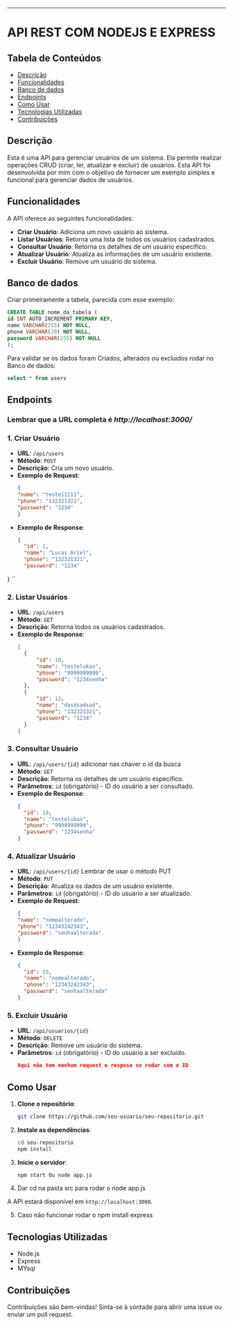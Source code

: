 ---

# API REST COM NODEJS E EXPRESS


## Tabela de Conteúdos

- [Descrição](#descrição)
- [Funcionalidades](#funcionalidades)
- [Banco de dados](#Banco-de-dados)
- [Endpoints](#endpoints)
- [Como Usar](#como-usar)
- [Tecnologias Utilizadas](#tecnologias-utilizadas)
- [Contribuições](#contribuições)


## Descrição

Esta é uma API para gerenciar usuários de um sistema. Ela permite realizar operações CRUD (criar, ler, atualizar e excluir) de usuários. Esta API foi desenvolvida por mim com o objetivo de fornecer um exemplo simples e funcional para gerenciar dados de usuários.

## Funcionalidades

A API oferece as seguintes funcionalidades:

- **Criar Usuário**: Adiciona um novo usuário ao sistema.
- **Listar Usuários**: Retorna uma lista de todos os usuários cadastrados.
- **Consultar Usuário**: Retorna os detalhes de um usuário específico.
- **Atualizar Usuário**: Atualiza as informações de um usuário existente.
- **Excluir Usuário**: Remove um usuário do sistema.

## Banco de dados 

Criar primeiramente a tabela, parecida com esse exemplo: 
  ```sql
  CREATE TABLE nome_da_tabela (
  id INT AUTO_INCREMENT PRIMARY KEY,
  name VARCHAR(255) NOT NULL,
  phone VARCHAR(20) NOT NULL,
  password VARCHAR(255) NOT NULL
);
  ```

Para validar se os dados foram Criados, alterados ou excluidos rodar no Banco de dados:
  ```sql
  select * from users 
  ```

## Endpoints

### Lembrar que a URL completa é ***http://localhost:3000/***

### 1. Criar Usuário

- **URL**: `/api/users`
- **Método**: `POST`
- **Descrição**: Cria um novo usuário.
- **Exemplo de Request**:
  ```json
  {
  "name": "teste11111",
  "phone": "132321321",
  "password": "1234"
  }
  ```
- **Exemplo de Response**:
  ```json
  {
    "id": 1,
    "name": "Lucas Ariel",
    "phone": "132321321",
    "password": "1234"
}
  ``

### 2. Listar Usuários

- **URL**: `/api/users`
- **Método**: `GET`
- **Descrição**: Retorna todos os usuários cadastrados.
- **Exemplo de Response**:
  ```json
  [
    {
        "id": 10,
        "name": "testelukas",
        "phone": "9999999999",
        "password": "1234senha"
    },
    {
        "id": 12,
        "name": "dasdsadsad",
        "phone": "132321321",
        "password": "1234"
    }
  ]
  ```

### 3. Consultar Usuário

- **URL**: `/api/users/{id}` adicionar nas chaver o id da busca
- **Método**: `GET`
- **Descrição**: Retorna os detalhes de um usuário específico.
- **Parâmetros**: `id` (obrigatório) - ID do usuário a ser consultado.
- **Exemplo de Response**:
  ```json
  {
    "id": 10,
    "name": "testelukas",
    "phone": "9999999999",
    "password": "1234senha"
  }
  ```

### 4. Atualizar Usuário

- **URL**: `/api/users/{id}` Lembrar de usar o método PUT
- **Método**: `PUT`
- **Descrição**: Atualiza os dados de um usuário existente.
- **Parâmetros**: `id` (obrigatório) - ID do usuário a ser atualizado.
- **Exemplo de Request**:
  ```json
  {
  "name": "nomealterado",
  "phone": "12343242343",
  "password": "senhaalterada"
  }

  ```
- **Exemplo de Response**:
  ```json
  {
    "id": 10,
    "name": "nomealterado",
    "phone": "12343242343",
    "password": "senhaalterada"
  }
  ```

### 5. Excluir Usuário

- **URL**: `/api/usuarios/{id}`
- **Método**: `DELETE`
- **Descrição**: Remove um usuário do sistema.
- **Parâmetros**: `id` (obrigatório) - ID do usuário a ser excluído.
  ```json
  Aqui não tem nenhum request e respose so rodar com o ID
  ```


## Como Usar

1. **Clone o repositório**:
   ```bash
   git clone https://github.com/seu-usuario/seu-repositorio.git
   ```
2. **Instale as dependências**:
   ```bash
   cd seu-repositorio
   npm install
   ```
3. **Inicie o servidor**:
   ```bash
   npm start Ou node app.js
   ```
4. Dar cd na pasta src para rodar o node app.js

A API estará disponível em `http://localhost:3000`.

5. Caso não funcionar rodar o npm install express

## Tecnologias Utilizadas

- Node.js
- Express
- MYsql 

## Contribuições

Contribuições são bem-vindas! Sinta-se à vontade para abrir uma issue ou enviar um pull request.
